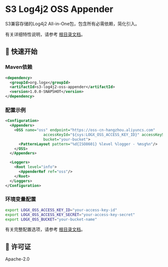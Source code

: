 # S3 Log4j2 OSS Appender

S3兼容存储的Log4j2 All-in-One包，包含所有必需依赖，简化引入。

有关详细特性说明，请参考 [根目录文档](../README.md)。

## 🚀 快速开始

### Maven依赖

```xml
<dependency>
  <groupId>org.logx</groupId>
  <artifactId>s3-log4j2-oss-appender</artifactId>
  <version>1.0.0-SNAPSHOT</version>
</dependency>
```

### 配置示例

```xml
<Configuration>
  <Appenders>
    <OSS name="oss" endpoint="https://oss-cn-hangzhou.aliyuncs.com"
                 accessKeyId="${sys:LOGX_OSS_ACCESS_KEY_ID}" accessKeySecret="${sys:LOGX_OSS_ACCESS_KEY_SECRET}"
                 bucket="your-bucket">
      <PatternLayout pattern="%d{ISO8601} %level %logger - %msg%n"/>
    </OSS>
  </Appenders>

  <Loggers>
    <Root level="info">
      <AppenderRef ref="oss"/>
    </Root>
  </Loggers>
</Configuration>
```

### 环境变量配置

```bash
export LOGX_OSS_ACCESS_KEY_ID="your-access-key-id"
export LOGX_OSS_ACCESS_KEY_SECRET="your-access-key-secret"
export LOGX_OSS_BUCKET="your-bucket-name"
```

有关完整配置选项，请参考 [根目录文档](../README.md#可选参数)。

## 📄 许可证

Apache-2.0